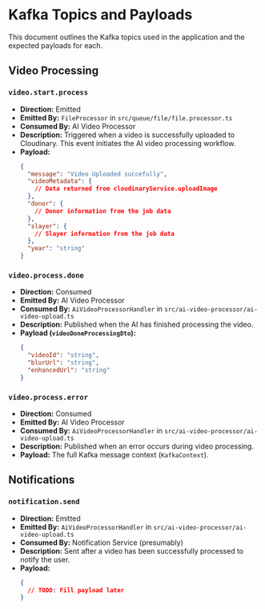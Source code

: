 
# Kafka Topics and Payloads

This document outlines the Kafka topics used in the application and the expected payloads for each.

## Video Processing

### `video.start.process`

- **Direction:** Emitted
- **Emitted By:** `FileProcessor` in `src/queue/file/file.processor.ts`
- **Consumed By:** AI Video Processor
- **Description:**  Triggered when a video is successfully uploaded to Cloudinary. This event initiates the AI video processing workflow.
- **Payload:**
  ```json
  {
    "message": "Video Uploaded succefully",
    "videoMetadata": {
      // Data returned from cloudinaryService.uploadImage
    },
    "donor": {
      // Donor information from the job data
    },
    "slayer": {
      // Slayer information from the job data
    },
    "year": "string"
  }
  ```

### `video.process.done`

- **Direction:** Consumed
- **Emitted By:** AI Video Processor
- **Consumed By:** `AiVideoProcessorHandler` in `src/ai-video-processor/ai-video-upload.ts`
- **Description:**  Published when the AI has finished processing the video.
- **Payload (`videoDoneProcessingDto`):**
  ```json
  {
    "videoId": "string",
    "blurUrl": "string",
    "enhancedUrl": "string"
  }
  ```

### `video.process.error`

- **Direction:** Consumed
- **Emitted By:** AI Video Processor
- **Consumed By:** `AiVideoProcessorHandler` in `src/ai-video-processor/ai-video-upload.ts`
- **Description:**  Published when an error occurs during video processing.
- **Payload:**
  The full Kafka message context (`KafkaContext`).

## Notifications

### `notification.send`

- **Direction:** Emitted
- **Emitted By:** `AiVideoProcessorHandler` in `src/ai-video-processor/ai-video-upload.ts`
- **Consumed By:** Notification Service (presumably)
- **Description:**  Sent after a video has been successfully processed to notify the user.
- **Payload:**
  ```json
  {
    // TODO: Fill payload later
  }
  ```
